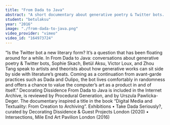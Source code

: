 ```yaml
---
title: "From Dada to Java"
abstract: "A short documentary about generative poetry & Twitter bots. In collaboration with Victor Loux, Sophie Skach, and Zhou Tang."
student: "betulaksu"
year: "2016"
image: "./from-dada-to-java.png"
video_provider: "vimeo"
video_id: "164973724"
---
```

“Is the Twitter bot a new literary form? It’s a question that has been floating around for a while. In From Dada to Java: conversations about generative poetry & Twitter bots, Sophie Skach, Betül Aksu, Victor Loux, and Zhou Tang speak to artists and theorists about how generative works can sit side by side with literature’s greats. Coming as a continuation from avant-garde practices such as Dada and Oulipo, the bot lives comfortably in randomness and offers a chance to value the computer’s art as a product in and of itself.”  Decorating Dissidence
From Dada to Java is included in the Internet Archive, is reviewed by Procedural Generation, and by Urszula Pawlicka-Deger. The documentary inspired a title in the book “Digital Media and Textuality: From Creation to Archiving”.
Exhibitions
• Take Dada Seriously?, curated by Decorating Dissidence & Guest Projects London (2020)
• Intersections, Mile End Art Pavilion London (2016)